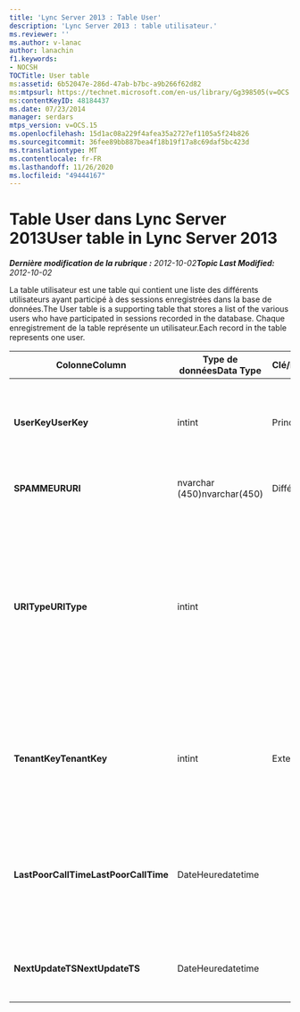 ```yaml
---
title: 'Lync Server 2013 : Table User'
description: 'Lync Server 2013 : table utilisateur.'
ms.reviewer: ''
ms.author: v-lanac
author: lanachin
f1.keywords:
- NOCSH
TOCTitle: User table
ms:assetid: 6b52047e-286d-47ab-b7bc-a9b266f62d82
ms:mtpsurl: https://technet.microsoft.com/en-us/library/Gg398505(v=OCS.15)
ms:contentKeyID: 48184437
ms.date: 07/23/2014
manager: serdars
mtps_version: v=OCS.15
ms.openlocfilehash: 15d1ac08a229f4afea35a2727ef1105a5f24b826
ms.sourcegitcommit: 36fee89bb887bea4f18b19f17a8c69daf5bc423d
ms.translationtype: MT
ms.contentlocale: fr-FR
ms.lasthandoff: 11/26/2020
ms.locfileid: "49444167"
---
```

# <a name="user-table-in-lync-server-2013"></a><span data-ttu-id="cd760-103">Table User dans Lync Server 2013</span><span class="sxs-lookup"><span data-stu-id="cd760-103">User table in Lync Server 2013</span></span>

<div data-xmlns="http://www.w3.org/1999/xhtml">

<div class="topic" data-xmlns="http://www.w3.org/1999/xhtml" data-msxsl="urn:schemas-microsoft-com:xslt" data-cs="https://msdn.microsoft.com/">

<div data-asp="https://msdn2.microsoft.com/asp">



</div>

<div id="mainSection">

<div id="mainBody"><span data-ttu-id="cd760-104">

<span> </span></span><span class="sxs-lookup"><span data-stu-id="cd760-104">

<span> </span></span></span>

<span data-ttu-id="cd760-105">_**Dernière modification de la rubrique :** 2012-10-02_</span><span class="sxs-lookup"><span data-stu-id="cd760-105">_**Topic Last Modified:** 2012-10-02_</span></span>

<span data-ttu-id="cd760-106">La table utilisateur est une table qui contient une liste des différents utilisateurs ayant participé à des sessions enregistrées dans la base de données.</span><span class="sxs-lookup"><span data-stu-id="cd760-106">The User table is a supporting table that stores a list of the various users who have participated in sessions recorded in the database.</span></span> <span data-ttu-id="cd760-107">Chaque enregistrement de la table représente un utilisateur.</span><span class="sxs-lookup"><span data-stu-id="cd760-107">Each record in the table represents one user.</span></span>


<table>
<colgroup>
<col style="width: 25%" />
<col style="width: 25%" />
<col style="width: 25%" />
<col style="width: 25%" />
</colgroup>
<thead>
<tr class="header">
<th><span data-ttu-id="cd760-108"><strong>Colonne</strong></span><span class="sxs-lookup"><span data-stu-id="cd760-108"><strong>Column</strong></span></span></th>
<th><span data-ttu-id="cd760-109"><strong>Type de données</strong></span><span class="sxs-lookup"><span data-stu-id="cd760-109"><strong>Data Type</strong></span></span></th>
<th><span data-ttu-id="cd760-110"><strong>Clé/Index</strong></span><span class="sxs-lookup"><span data-stu-id="cd760-110"><strong>Key/Index</strong></span></span></th>
<th><span data-ttu-id="cd760-111"><strong>Details</strong></span><span class="sxs-lookup"><span data-stu-id="cd760-111"><strong>Details</strong></span></span></th>
</tr>
</thead>
<tbody>
<tr class="odd">
<td><p><span data-ttu-id="cd760-112"><strong>UserKey</strong></span><span class="sxs-lookup"><span data-stu-id="cd760-112"><strong>UserKey</strong></span></span></p></td>
<td><p><span data-ttu-id="cd760-113">int</span><span class="sxs-lookup"><span data-stu-id="cd760-113">int</span></span></p></td>
<td><p><span data-ttu-id="cd760-114">Principal</span><span class="sxs-lookup"><span data-stu-id="cd760-114">Primary</span></span></p></td>
<td><p><span data-ttu-id="cd760-115">Numéro unique identifiant cet utilisateur.</span><span class="sxs-lookup"><span data-stu-id="cd760-115">Unique number identifying this user.</span></span></p></td>
</tr>
<tr class="even">
<td><p><span data-ttu-id="cd760-116"><strong>SPAMMEUR</strong></span><span class="sxs-lookup"><span data-stu-id="cd760-116"><strong>URI</strong></span></span></p></td>
<td><p><span data-ttu-id="cd760-117">nvarchar (450)</span><span class="sxs-lookup"><span data-stu-id="cd760-117">nvarchar(450)</span></span></p></td>
<td><p><span data-ttu-id="cd760-118">Différent</span><span class="sxs-lookup"><span data-stu-id="cd760-118">Unique</span></span></p></td>
<td><p><span data-ttu-id="cd760-119">Chaîne d’URI.</span><span class="sxs-lookup"><span data-stu-id="cd760-119">URI string.</span></span></p></td>
</tr>
<tr class="odd">
<td><p><span data-ttu-id="cd760-120"><strong>URIType</strong></span><span class="sxs-lookup"><span data-stu-id="cd760-120"><strong>URIType</strong></span></span></p></td>
<td><p><span data-ttu-id="cd760-121">int</span><span class="sxs-lookup"><span data-stu-id="cd760-121">int</span></span></p></td>
<td></td>
<td><p><span data-ttu-id="cd760-122">1 est un type d’URI inconnu.</span><span class="sxs-lookup"><span data-stu-id="cd760-122">1 is unknown URI type.</span></span></p>
<p><span data-ttu-id="cd760-123">2 est l’URI de l’utilisateur.</span><span class="sxs-lookup"><span data-stu-id="cd760-123">2 is user URI.</span></span></p>
<p><span data-ttu-id="cd760-124">4 est un URI de conférence.</span><span class="sxs-lookup"><span data-stu-id="cd760-124">4 is conference URI.</span></span></p>
<p><span data-ttu-id="cd760-125">8 est un URI de téléphone.</span><span class="sxs-lookup"><span data-stu-id="cd760-125">8 is phone URI.</span></span></p></td>
</tr>
<tr class="even">
<td><p><span data-ttu-id="cd760-126"><strong>TenantKey</strong></span><span class="sxs-lookup"><span data-stu-id="cd760-126"><strong>TenantKey</strong></span></span></p></td>
<td><p><span data-ttu-id="cd760-127">int</span><span class="sxs-lookup"><span data-stu-id="cd760-127">int</span></span></p></td>
<td><p><span data-ttu-id="cd760-128">Externes</span><span class="sxs-lookup"><span data-stu-id="cd760-128">Foreign</span></span></p></td>
<td><p><span data-ttu-id="cd760-129">Client de l’utilisateur, référencé dans la table locataire.</span><span class="sxs-lookup"><span data-stu-id="cd760-129">Tenant of the user, referenced from tenant table.</span></span></p></td>
</tr>
<tr class="odd">
<td><p><span data-ttu-id="cd760-130"><strong>LastPoorCallTime</strong></span><span class="sxs-lookup"><span data-stu-id="cd760-130"><strong>LastPoorCallTime</strong></span></span></p></td>
<td><p><span data-ttu-id="cd760-131">DateHeure</span><span class="sxs-lookup"><span data-stu-id="cd760-131">datetime</span></span></p></td>
<td></td>
<td><p><span data-ttu-id="cd760-132">Horodatage le plus récent lorsque l’utilisateur avait un appel audio médiocre.</span><span class="sxs-lookup"><span data-stu-id="cd760-132">Latest time stamp when the user had a poor audio call.</span></span></p></td>
</tr>
<tr class="even">
<td><p><span data-ttu-id="cd760-133"><strong>NextUpdateTS</strong></span><span class="sxs-lookup"><span data-stu-id="cd760-133"><strong>NextUpdateTS</strong></span></span></p></td>
<td><p><span data-ttu-id="cd760-134">DateHeure</span><span class="sxs-lookup"><span data-stu-id="cd760-134">datetime</span></span></p></td>
<td></td>
<td><p><span data-ttu-id="cd760-135">Pour un usage interne uniquement.</span><span class="sxs-lookup"><span data-stu-id="cd760-135">For internal use only.</span></span></p></td>
</tr>
</tbody>
</table><span data-ttu-id="cd760-136">


</div>

<span> </span>

</div>

</div>

</span><span class="sxs-lookup"><span data-stu-id="cd760-136">


</div>

<span> </span>

</div>

</div>

</span></span></div>

